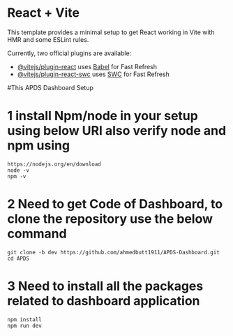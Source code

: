 # React + Vite

This template provides a minimal setup to get React working in Vite with HMR and some ESLint rules.

Currently, two official plugins are available:

- [@vitejs/plugin-react](https://github.com/vitejs/vite-plugin-react/blob/main/packages/plugin-react/README.md) uses [Babel](https://babeljs.io/) for Fast Refresh
- [@vitejs/plugin-react-swc](https://github.com/vitejs/vite-plugin-react-swc) uses [SWC](https://swc.rs/) for Fast Refresh

#This APDS Dashboard Setup

# 1 install Npm/node in your setup using below URl also verify node and npm using 
```
https://nodejs.org/en/download
node -v
npm -v
```

# 2 Need to get Code of Dashboard, to clone the repository use the below command
```
git clone -b dev https://github.com/ahmedbutt1911/APDS-Dashboard.git
cd APDS
```

# 3 Need to install all the packages related to dashboard application
```
npm install
npm run dev
```

